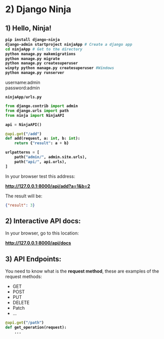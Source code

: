 # 2) Django Ninja



## 1) Hello, Ninja!


<b>

```bash
pip install django-ninja
django-admin startproject ninjaApp # Create a django app
cd ninjaApp # Get to the directory
python manage.py makemigrations
python manage.py migrate
python manage.py createsuperuser
winpty python manage.py createsuperuser #Windows
python manage.py runserver
```

</b>

username:admin  
password:admin


<b>

`ninjaApp/urls.py`
```python
from django.contrib import admin
from django.urls import path
from ninja import NinjaAPI

api = NinjaAPI()

@api.get("/add")
def add(request, a: int, b: int):
    return {"result": a + b}

urlpatterns = [
    path("admin/", admin.site.urls),
    path("api/", api.urls),
]
```

</b>

In your browser test this address:

<b>

http://127.0.0.1:8000/api/add?a=1&b=2

</b>

The result will be:

```json
{"result": 3}
```









## 2) Interactive API docs:



In your browser, go to this location:  


<b>
<a href="http://127.0.0.1:8000/api/docs">
http://127.0.0.1:8000/api/docs
</a>
</b>



















## 3) API Endpoints:

You need to know what is the **request method**, these are 
examples of the request methods:  
- GET
- POST
- PUT
- DELETE
- Patch
- ...

<b>

```python
@api.get("/path")
def get_operation(request):
    ...
```

</b>


































